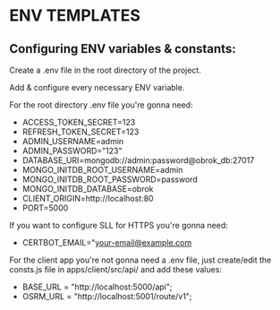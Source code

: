 # ENV TEMPLATES

## Configuring ENV variables & constants:

Create a .env file in the root directory of the project. <br>

Add & configure every necessary ENV variable. <br>

For the root directory .env file you're gonna need:
- ACCESS_TOKEN_SECRET=123
- REFRESH_TOKEN_SECRET=123
- ADMIN_USERNAME=admin
- ADMIN_PASSWORD="123"
- DATABASE_URI=mongodb://admin:password@obrok_db:27017
- MONGO_INITDB_ROOT_USERNAME=admin
- MONGO_INITDB_ROOT_PASSWORD=password
- MONGO_INITDB_DATABASE=obrok
- CLIENT_ORIGIN=http://localhost:80
- PORT=5000

If you want to configure SLL for HTTPS you're gonna need:
- CERTBOT_EMAIL="your-email@example.com

For the client app you're not gonna need a .env file, just create/edit the consts.js file in apps/client/src/api/ and add these values:
- BASE_URL = "http://localhost:5000/api";
- OSRM_URL = "http://localhost:5001/route/v1";